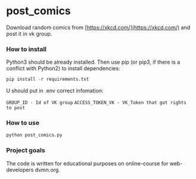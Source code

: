 # post_comics
 
Download random comics from [https://xkcd.com/](https://xkcd.com/) and post it in vk group.

### How to install ###

Python3 should be already installed. Then use pip (or pip3, if there is a conflict with Python2) to install dependencies:
```python
pip install -r requirements.txt
```

U should put in .env correct infomation:

```GROUP_ID - Id of VK group``` ```ACCESS_TOKEN_VK - VK_Token that got rights to post```

### How to use ###
```python
python post_comics.py
```

### Project goals ###
The code is written for educational purposes on online-course for web-developers dvmn.org.
